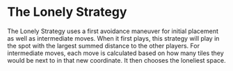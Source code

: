 # The Lonely Strategy

The Lonely Strategy uses a first avoidance maneuver for initial placement as well as intermediate moves. When it first plays, this strategy will play in the spot with the largest summed distance to the other players. For intermediate moves, each move is calculated based on how many tiles they would be next to in that new coordinate. It then chooses the loneliest space.

